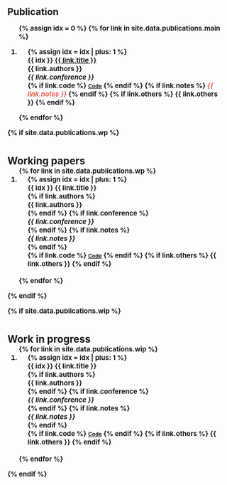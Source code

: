 <h1 id="research"></h1>

<h2 style="margin: 60px 0px -15px;">Publication<temp style="font-size:15px;">


<div class="publications">
<ol class="bibliography">

{% assign idx = 0 %}
{% for link in site.data.publications.main %}

<li>
<div class="pub-row">
  <!-- <div class="col-sm-3 abbr" style="position: relative;padding-right: 15px;padding-left: 15px;"><abbr class="badge">{{ link.conference_short }}</abbr></div> -->
  <div class="col-sm-9" style="position: relative;padding-right: 15px;padding-left: 20px;">
      {% assign idx = idx | plus: 1 %}
      <div class="title"><span class="badge label-num">{{ idx }}</span> <a href="{{ link.pdf }}">{{ link.title }}</a></div>
      <div class="author">{{ link.authors }}</div>
      <div class="periodical"><em>{{ link.conference }}</em>
      </div>
    <div class="links">
      <!-- {% if link.pdf %} 
      <a href="{{ link.pdf }}" class="btn btn-sm z-depth-0" role="button" target="_blank" style="font-size:12px;">PDF</a>
      {% endif %} -->
      {% if link.code %} 
      <a href="{{ link.code }}" class="btn btn-sm z-depth-0" role="button" target="_blank" style="font-size:12px;">Code</a>
      {% endif %}
      <!-- {% if link.page %} 
      <a href="{{ link.page }}" class="btn btn-sm z-depth-0" role="button" target="_blank" style="font-size:12px;">Project Page</a>
      {% endif %}
      {% if link.data %} 
      <a href="{{ link.data }}" class="btn btn-sm z-depth-0" role="button" target="_blank" style="font-size:12px;">Dataset</a>
      {% endif %}
      {% if link.bibtex %} 
      <a href="{{ link.bibtex }}" class="btn btn-sm z-depth-0" role="button" target="_blank" style="font-size:12px;">BibTex</a>
      {% endif %} -->
      {% if link.notes %} 
      <strong> <i style="color:#e74d3c; font-weight:600">{{ link.notes }}</i></strong>
      {% endif %}
      {% if link.others %} 
      {{ link.others }}
      {% endif %}
    </div>
  </div>
</div>
</li>

<!-- <br> -->

{% endfor %}

</ol>
</div>


{% if site.data.publications.wp %}
<h2 style="margin: 40px 0px -15px;">Working papers</h2>
<div class="publications">
<ol class="bibliography">
{% for link in site.data.publications.wp %}
<li>
<div class="pub-row">
  <!-- <div class="col-sm-3 abbr" style="position: relative;padding-right: 15px;padding-left: 15px;"><abbr class="badge">{{ link.conference_short }}</abbr></div> -->
  <div class="col-sm-9" style="position: relative;padding-right: 15px;padding-left: 20px;">
      {% assign idx = idx | plus: 1 %}
      <div class="title"><span class="badge label-num">{{ idx }}</span> {{ link.title }}</div>
      {% if link.authors %}<div class="author">{{ link.authors }}</div>{% endif %}
      {% if link.conference %}<div class="periodical"><em>{{ link.conference }}</em></div>{% endif %}
      {% if link.notes %}<div class="periodical"><em>{{ link.notes }}</em></div>{% endif %}
    <div class="links">
      <!-- {% if link.pdf %}
      <a href="{{ link.pdf }}" class="btn btn-sm z-depth-0" role="button" target="_blank" style="font-size:12px;">PDF</a>
      {% endif %} -->
      {% if link.code %}
      <a href="{{ link.code }}" class="btn btn-sm z-depth-0" role="button" target="_blank" style="font-size:12px;">Code</a>
      {% endif %}
      <!-- {% if link.page %}
      <a href="{{ link.page }}" class="btn btn-sm z-depth-0" role="button" target="_blank" style="font-size:12px;">Project Page</a>
      {% endif %}
      {% if link.data %}
      <a href="{{ link.data }}" class="btn btn-sm z-depth-0" role="button" target="_blank" style="font-size:12px;">Dataset</a>
      {% endif %}
      {% if link.bibtex %}
      <a href="{{ link.bibtex }}" class="btn btn-sm z-depth-0" role="button" target="_blank" style="font-size:12px;">BibTex</a>
      {% endif %} -->
      {% if link.others %}
      {{ link.others }}
      {% endif %}
    </div>
  </div>
</div>
</li>
<br>
{% endfor %}
</ol>
</div>
{% endif %}





{% if site.data.publications.wip %}
<h2 style="margin: 40px 0px -15px;">Work in progress</h2>
<div class="publications">
<ol class="bibliography">
{% for link in site.data.publications.wip %}
<li>
<div class="pub-row">
  <!-- <div class="col-sm-3 abbr" style="position: relative;padding-right: 15px;padding-left: 15px;"><abbr class="badge">{{ link.conference_short }}</abbr></div> -->
  <div class="col-sm-9" style="position: relative;padding-right: 15px;padding-left: 20px;">
      {% assign idx = idx | plus: 1 %}
      <div class="title"><span class="badge label-num">{{ idx }}</span> {{ link.title }}</div>
      {% if link.authors %}<div class="author">{{ link.authors }}</div>{% endif %}
      {% if link.conference %}<div class="periodical"><em>{{ link.conference }}</em></div>{% endif %}
      {% if link.notes %}<div class="periodical"><em>{{ link.notes }}</em></div>{% endif %}
    <div class="links">
      <!-- {% if link.pdf %}
      <a href="{{ link.pdf }}" class="btn btn-sm z-depth-0" role="button" target="_blank" style="font-size:12px;">PDF</a>
      {% endif %} -->
      {% if link.code %}
      <a href="{{ link.code }}" class="btn btn-sm z-depth-0" role="button" target="_blank" style="font-size:12px;">Code</a>
      {% endif %}
      <!-- {% if link.page %}
      <a href="{{ link.page }}" class="btn btn-sm z-depth-0" role="button" target="_blank" style="font-size:12px;">Project Page</a>
      {% endif %}
      {% if link.data %}
      <a href="{{ link.data }}" class="btn btn-sm z-depth-0" role="button" target="_blank" style="font-size:12px;">Dataset</a>
      {% endif %}
      {% if link.bibtex %}
      <a href="{{ link.bibtex }}" class="btn btn-sm z-depth-0" role="button" target="_blank" style="font-size:12px;">BibTex</a>
      {% endif %} -->
      {% if link.others %}
      {{ link.others }}
      {% endif %}
    </div>
  </div>
</div>
</li>
<br>
{% endfor %}
</ol>
</div>
{% endif %}



